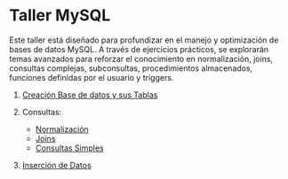 # Taller MySQL
Este taller está diseñado para profundizar en el manejo y optimización de bases de datos MySQL.
A través de ejercicios prácticos, se explorarán temas avanzados para reforzar el conocimiento en
normalización, joins, consultas complejas, subconsultas, procedimientos almacenados, funciones
definidas por el usuario y triggers.

1. [Creación Base de datos y sus Tablas](MYSQL/db.sql)
2. Consultas: 
    - [Normalización](MYSQL/CONSULTAS/normalizacion.sql)
    - [Joins](MYSQL/CONSULTAS/joins.sql)
    - [Consultas Simples](MYSQL/CONSULTAS/consultasSimples.sql)
    
3. [Inserción de Datos](MYSQL/insert.sql)